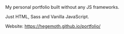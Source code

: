 My personal portfolio built without any JS frameworks.

Just HTML, Sass and Vanilla JavaScript.

Website: https://hegemoth.github.io/portfolio/
